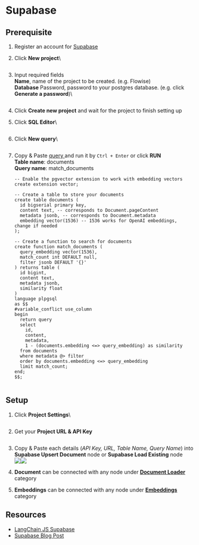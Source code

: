 # Supabase

## Prerequisite

1. Register an account for [Supabase](https://supabase.com/)
2.  Click **New project**\\

    <figure><img src="../../../.gitbook/assets/image (8) (2) (1).png" alt=""><figcaption></figcaption></figure>
3.  Input required fields\
    **Name**, name of the project to be created. (e.g. Flowise)\
    **Database** Password, password to your postgres database. (e.g. click **Generate a password**)\\

    <figure><img src="../../../.gitbook/assets/image (25) (1).png" alt=""><figcaption></figcaption></figure>
4. Click **Create new project** and wait for the project to finish setting up
5.  Click **SQL Editor**\\

    <figure><img src="../../../.gitbook/assets/image (7) (2).png" alt=""><figcaption></figcaption></figure>
6.  Click **New query**\\

    <figure><img src="../../../.gitbook/assets/image (36) (1).png" alt=""><figcaption></figcaption></figure>
7.  Copy & Paste [query ](https://js.langchain.com/docs/modules/indexes/vector\_stores/integrations/supabase#create-a-table-and-search-function-in-your-database)and run it by `Ctrl + Enter` or click **RUN**\
    **Table name**: documents\
    **Query name**: match\_documents

    ```plsql
    -- Enable the pgvector extension to work with embedding vectors
    create extension vector;

    -- Create a table to store your documents
    create table documents (
      id bigserial primary key,
      content text, -- corresponds to Document.pageContent
      metadata jsonb, -- corresponds to Document.metadata
      embedding vector(1536) -- 1536 works for OpenAI embeddings, change if needed
    );

    -- Create a function to search for documents
    create function match_documents (
      query_embedding vector(1536),
      match_count int DEFAULT null,
      filter jsonb DEFAULT '{}'
    ) returns table (
      id bigint,
      content text,
      metadata jsonb,
      similarity float
    )
    language plpgsql
    as $$
    #variable_conflict use_column
    begin
      return query
      select
        id,
        content,
        metadata,
        1 - (documents.embedding <=> query_embedding) as similarity
      from documents
      where metadata @> filter
      order by documents.embedding <=> query_embedding
      limit match_count;
    end;
    $$;

    ```

    <figure><img src="../../../.gitbook/assets/image (19).png" alt=""><figcaption></figcaption></figure>

## Setup

1.  Click **Project Settings**\\

    <figure><img src="../../../.gitbook/assets/image (30) (1).png" alt=""><figcaption></figcaption></figure>
2.  Get your **Project URL & API Key**

    <figure><img src="../../../.gitbook/assets/image (2) (3).png" alt=""><figcaption></figcaption></figure>
3. Copy & Paste each details (_API Key, URL, Table Name, Query Name_) into **Supabase Upsert Document** node or **Supabase Load Existing** node\
   ![](<../../../.gitbook/assets/image (21) (1) (1).png>)![](<../../../.gitbook/assets/image (29) (1).png>)
4. **Document** can be connected with any node under [**Document Loader**](../document-loaders/) category
5. **Embeddings** can be connected with any node under [**Embeddings** ](../embeddings/)category

## Resources

* [LangChain JS Supabase](https://js.langchain.com/docs/modules/indexes/vector\_stores/integrations/supabase)
* [Supabase Blog Post](https://supabase.com/blog/openai-embeddings-postgres-vector)
